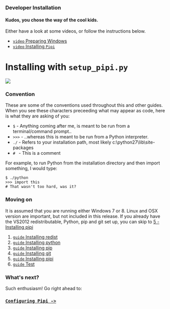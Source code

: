 
### Developer Installation

#### Kudos, you chose the way of the cool kids.

Either have a look at some videos, or follow the instructions below.

* [`video` Preparing Windows][Preparing Windows]
* [`video` Installing `Pipi`][Installing with setup_pipi.py]

# Installing with `setup_pipi.py`

![](https://dl.dropbox.com/s/e0pwr42u1f6xari/developer-installation.png)

### Convention

These are some of the conventions used throughout this and other guides. When you see these characters preceeding what may appear as code, here is what they are asking of you:

* `$` - Anything coming after me, is meant to be run from a terminal/command prompt..
* `>>>` - ..whereas this is meant to be run from a Python interpreter.
* `./` - Refers to your installation path, most likely c:\python27\lib\site-packages
* `# ` - This is a comment

For example, to run Python from the installation directory and then import something, I would type:

```
$ ./python
>>> import this
# That wasn't too hard, was it?
```

### Moving on

It is assumed that you are running either Windows 7 or 8. Linux and OSX version are important, but not included in this release. If you already have the VS2012 redistributable, Python, pip and git set up, you can skip to [5 - Installing pipi](../installing-pipi)

1. [`guide` Installing redist](../installing-redist)
1. [`guide` Installing python](../installing-python)
1. [`guide` Installing pip](../installing-pip)
1. [`guide` Installing git](../installing-git)
1. [`guide` Installing pipi](../installing-pipi)
1. [`guide` Test](../testing)

### What's next?

Such enthusiasm! Go right ahead to:

### [`Configuring Pipi ->`](../../configuration/overview)

[Preparing Windows]: http://www.google.com
[Installing with setup_pipi.py]: http://www.google.com

[usergroup]: https://groups.google.com/forum/#!forum/pipi-beta1
[configure]: ../../user-guide/configuration
[virtualenv]: http://www.virtualenv.org/en/latest/
[inst]: https://dl.dropbox.com/s/zzxvako3rko4zqt/setup_pipi.py
